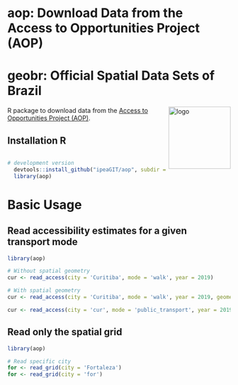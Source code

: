 # aop: Download Data from the Access to Opportunities Project (AOP)

# geobr: Official Spatial Data Sets of Brazil 

<img align="right" src="https://github.com/ipeaGIT/aop/blob/main/r-package/man/figures/logo.png?raw=true" alt="logo" width="140"> 

R package to download data from the [Access to Opportunities Project (AOP)](https://www.ipea.gov.br/acessooportunidades/en/).


## Installation R

```R

# development version
  devtools::install_github("ipeaGIT/aop", subdir = "r-package")
  library(aop)
```



# Basic Usage

## Read accessibility estimates for a given transport mode
```R
library(aop)

# Without spatial geometry
cur <- read_access(city = 'Curitiba', mode = 'walk', year = 2019)

# With spatial geometry
cur <- read_access(city = 'Curitiba', mode = 'walk', year = 2019, geometry = TRUE)

cur <- read_access(city = 'cur', mode = 'public_transport', year = 2019)

```


## Read only the spatial grid
```R
library(aop)

# Read specific city
for <- read_grid(city = 'Fortaleza')
for <- read_grid(city = 'for')
```
